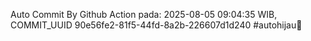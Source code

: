 Auto Commit By Github Action pada: 2025-08-05 09:04:35 WIB, COMMIT_UUID 90e56fe2-81f5-44fd-8a2b-226607d1d240 #autohijau🗿
